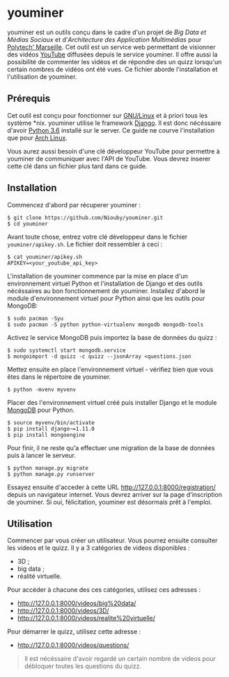 youminer
========
youminer est un outils conçu dans le cadre d'un projet de *Big Data et
Médias Sociaux* et d'*Architecture des Application Multimédias* pour
[Polytech' Marseille][polytech]. Cet outil est un service web permettant
de visionner des vidéos [YouTube][youtube] diffusées depuis le service
youminer. Il offre aussi la possibilité de commenter les vidéos et de
répondre des un quizz lorsqu'un certain nombres de vidéos ont été vues. Ce
fichier aborde l'installation et l'utilisation de youminer.


Prérequis
---------
Cet outil est conçu pour fonctionner sur [GNU/Linux][gnulinux] et à priori
tous les système \*nix. youminer utilise le framework [Django][django]. Il
est donc nécéssaire d'avoir [Python 3.6][python] installé sur le server.
Ce guide ne courve l'installation que pour [Arch Linux][archlinux].

Vous aurez aussi besoin d'une clé développeur YouTube pour permettre à
youminer de communiquer avec l'API de YouTube. Vous devrez inserer cette
clé dans un fichier plus tard dans ce guide.


Installation
------------
Commencez d'abord par récuperer youminer :

    $ git clone https://github.com/Niouby/youminer.git
    $ cd youminer

Avant toute chose, entrez votre clé développeur dans le fichier
`youminer/apikey.sh`. Le fichier doit ressembler à ceci :

    $ cat youminer/apikey.sh
    APIKEY=<your_youtube_api_key>

L'installation de youminer commence par la mise en place d'un
environnement virtuel Python et l'installation de Django et des outils
nécéssaires au bon fonctionnement de youminer. Installez d'abord le module
d'environnement virtuel pour Python ainsi que les outils pour MongoDB:

    $ sudo pacman -Syu
    $ sudo pacman -S python python-virtualenv mongodb mongodb-tools

Activez le service MongoDB puis importez la base de données du quizz :

    $ sudo systemctl start mongodb.service
    $ mongoimport -d quizz -c quizz --jsonArray <questions.json

Mettez ensuite en place l'environnement virtuel - vérifiez bien que vous
êtes dans le répertoire de youminer.

    $ python -mvenv myvenv

Placer des l'environnement virtuel créé puis installer Django et le module
[MongoDB][mongodb] pour Python.

    $ source myvenv/bin/activate
    $ pip install django~=1.11.0
    $ pip install mongoengine

Pour finir, il ne reste qu'a effectuer une migration de la base de données
puis à lancer le serveur.

    $ python manage.py migrate
    $ python manage.py runserver

Essayez ensuite d'acceder à cette URL http://127.0.0.1:8000/registration/
depuis un navigateur internet. Vous devrez arriver sur la page
d'inscription de youminer. Si oui, félicitation, youminer est désormais
prêt à l'emploi.

Utilisation
-----------
Commencer par vous créer un utilisateur. Vous pourrez ensuite consulter
les videos et le quizz. Il y a 3 catégories de videos disponibles :

- 3D ; 
- big data ;
- réalité virtuelle.

Pour accéder à chacune des ces catégories, utilisez ces adresses :

- http://127.0.0.1:8000/videos/big%20data/
- http://127.0.0.1:8000/videos/3D/
- http://127.0.0.1:8000/videos/realite%20virtuelle/

Pour démarrer le quizz, utilisez cette adresse :

- http://127.0.0.1:8000/videos/questions/

> Il est nécéssaire d'avoir regardé un certain nombre de videos pour
débloquer toutes les questions du quizz.

[archlinux]: https://www.archlinux.org/
[django]: https://www.djangoproject.com/
[gnulinux]: https://www.gnu.org/
[mongodb]: https://www.mongodb.com/
[polytech]: https://polytech.univ-amu.fr/
[python]: https://www.python.org/
[youtube]: https://youtube.com

